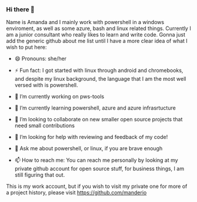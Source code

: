 ### Hi there 👋

<!--
**enzmanda/enzmanda** is a ✨ _special_ ✨ repository because its `README.md` (this file) appears on your GitHub profile.

Here are some ideas to get you started:

- 🔭 I’m currently working on ...
- 🌱 I’m currently learning ...
- 👯 I’m looking to collaborate on ...
- 🤔 I’m looking for help with ...
- 💬 Ask me about ...
- 📫 How to reach me: ...
- 😄 Pronouns: ...
- ⚡ Fun fact: ...
-->
Name is Amanda and I mainly work with powershell in a windows enviroment, as well as some azure, bash and linux related things. Currently I am a junior consultant who really likes to learn and write code. Gonna just add the generic github about me list until I have a more clear idea of what I wish to put here:

- 😄 Pronouns: she/her
- ⚡ Fun fact: I got started with linux through android and chromebooks, and despite my linux background, the language that I am the most well versed with is powershell. 

- 🔭 I’m currently working on pws-tools
- 🌱 I’m currently learning powershell, azure and azure infrasrtucture
- 👯 I’m looking to collaborate on new smaller open source projects that need small contributions
- 🤔 I’m looking for help with reviewing and feedback of my code!
- 💬 Ask me about powershell, or linux, if you are brave enough
- 📫 How to reach me: You can reach me personally by looking at my private github account for open source stuff, for business things, I am still figuring that out.

This is my work account, but if you wish to visit my private one for more of a project history, please visit https://github.com/manderio
